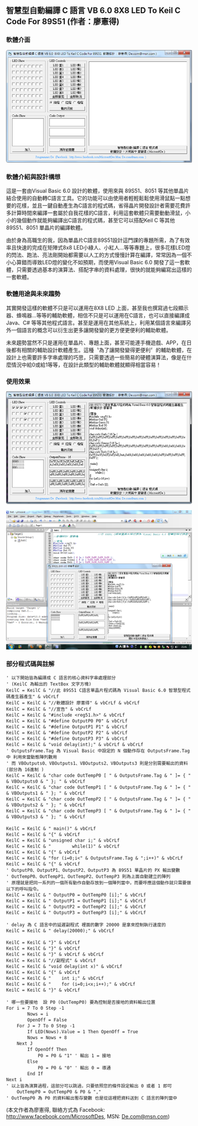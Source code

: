 
## 智慧型自動編譯 C 語言 VB 6.0  8X8 LED To Keil C Code For 89S51  (作者：廖憲得)

### 軟體介面

![](../img/vb1.png)

### 軟體介紹與設計構想

這是一套由Visual Basic 6.0 設計的軟體，使用來與 89S51、8051 等其他單晶片結合使用的自動轉C語言工具。它的功能可以由使用者輕輕鬆鬆使用滑鼠點一點想要的花樣，並且一鍵自動產生為C語言的程式碼，省得晶片開發設計者需要花費許多計算時間來編譯一套屬於自我花樣的C語言，利用這套軟體只需要動動滑鼠，小小的幾個動作就能夠編譯出C語言的程式碼，甚至它可以搭配Keil C 等其他 89S51、8051 單晶片的編譯軟體。

由於身為高職生的我，因為單晶片C語言89S51設計這門課的專題所需，為了有效率且快速的完成在矩陣式8x8 LED小綠人、小紅人…等等專題上，很多花樣LED燈的閃法、跑法、亮法剛開始都需要以人工的方式慢慢計算在編譯，常常因為一個不小心算錯而導致LED燈的變化不如預期，而使用Visual Basic 6.0 開發了這一套軟體，只需要透過基本的演算法、搭配字串的資料處理，很快的就能夠編寫出這樣的一套軟體。

### 軟體用途與未來趨勢

其實開發這樣的軟體不只是可以運用在8X8 LED 上面，甚至我也撰寫過七段顯示器、蜂鳴器…等等的輔助軟體，相信不只是可以運用在C語言，也可以直接編譯成Java、C# 等等其他程式語言。甚至是運用在其他系統上，利用某個語言來編譯另外一個語言的概念可以衍生出更多讓開發變的更方便更便利的輔助軟體。

未來趨勢當然不只是運用在單晶片、專題上面，甚至可能連手機遊戲、APP，在日後都有相關的輔助設計軟體產生。這種〝為了讓開發變得更便利〞的輔助軟體，在設計上也需要許多字串處理的巧思，只需要透過一些簡易的硬體演算法，像是在什麼情況中給0或給1等等，在設計此類型的輔助軟體就顯得相當容易！

### 使用效果

![](../img/vb2.png)

![](../img/vb3.png)

### 部分程式碼與註解

```VisualBasic
' 以下開始皆為編譯成 C 語言的核心資料字串處理部分
' (KeilC 為輸出的 TextBox 文字方塊)
KeilC = KeilC & "//此 89S51 C語言單晶片程式碼為 Visual Basic 6.0 智慧型程式碼產生器產生" & vbCrLf
KeilC = KeilC & "//軟體設計 廖憲得" & vbCrLf & vbCrLf
KeilC = KeilC & "//宣告" & vbCrLf
KeilC = KeilC & "#include <reg51.h>" & vbCrLf
KeilC = KeilC & "#define OutputP0 P0" & vbCrLf
KeilC = KeilC & "#define OutputP1 P1" & vbCrLf
KeilC = KeilC & "#define OutputP2 P2" & vbCrLf
KeilC = KeilC & "#define OutputP3 P3" & vbCrLf
KeilC = KeilC & "void delay(int);" & vbCrLf & vbCrLf
' OutputsFrame.Tag 為 Visual Basic 中設定的 N 個動作存在 OutputsFrame.Tag 中 利用來當動態陣列數用
' 而 VBOutputs0、VBOutputs1、VBOutputs2、VBOutputs3 則是分別需要輸出的資料 (部分為 16進制 )
KeilC = KeilC & "char code OutTempP0 [ " & OutputsFrame.Tag & " ]= { " & VBOutputs0 & " }; " & vbCrLf
KeilC = KeilC & "char code OutTempP1 [ " & OutputsFrame.Tag & " ]= { " & VBOutputs1 & " }; " & vbCrLf
KeilC = KeilC & "char code OutTempP2 [ " & OutputsFrame.Tag & " ]= { " & VBOutputs2 & " }; " & vbCrLf
KeilC = KeilC & "char code OutTempP3 [ " & OutputsFrame.Tag & " ]= { " & VBOutputs3 & " }; " & vbCrLf

KeilC = KeilC & " main()" & vbCrLf
KeilC = KeilC & "{" & vbCrLf
KeilC = KeilC & "unsigned char i;" & vbCrLf
KeilC = KeilC & "        while(1)" & vbCrLf
KeilC = KeilC & "{" & vbCrLf
KeilC = KeilC & "for (i=0;i<" & OutputsFrame.Tag & ";i++)" & vbCrLf
KeilC = KeilC & "{" & vbCrLf
' OutputP0、OutputP1、OutputP2、OutputP3 為 89S51 單晶片的 PX 輸出變數
' OutTempP0、OutTempP1、OutTempP2、OutTempP3 則為上面自動建立的陣列
' 原理就是把同一系列的一個所有動作自動存放到一個陣列當中，而要呼應這個動作就只需要做以下的呼叫指令。
KeilC = KeilC & " OutputP0 = OutTempP0 [i];" & vbCrLf
KeilC = KeilC & " OutputP1 = OutTempP1 [i];" & vbCrLf
KeilC = KeilC & " OutputP2 = OutTempP2 [i];" & vbCrLf
KeilC = KeilC & " OutputP3 = OutTempP3 [i];" & vbCrLf

' delay 為 C 語言中的延遲副程式 裡面的數字 20000 是拿來控制執行速度的
KeilC = KeilC & " delay(20000);" & vbCrLf

KeilC = KeilC & "}" & vbCrLf
KeilC = KeilC & "}" & vbCrLf
KeilC = KeilC & "}" & vbCrLf & vbCrLf
KeilC = KeilC & "//副程式" & vbCrLf
KeilC = KeilC & "void delay(int x)" & vbCrLf
KeilC = KeilC & "{" & vbCrLf
KeilC = KeilC & "    int i;" & vbCrLf
KeilC = KeilC & "    for (i=0;i<x;i++);" & vbCrLf
KeilC = KeilC & "}" & vbCrLf

' 哪一些要接地  設 P0 (OutTempP0) 要為控制是否接地的資料輸出位置
For i = 7 To 0 Step -1
        Nows = i
        OpenOff = False
    For J = 7 To 0 Step -1
        If LED(Nows).Value = 1 Then OpenOff = True
        Nows = Nows + 8
    Next J
        If OpenOff Then
            P0 = P0 & "1" ' 輸出 1 = 接地
        Else
            P0 = P0 & "0" ' 輸出 0 = 導通
        End If
Next i
' 以上皆為演算過程，這部分可以跳過，只要依照您的條件設定輸出 0 或者 1 即可
    OutTempP0 = OutTempP0 & P0 & ","
' OutTempP0 為 P0 的資料輸出暫存變數 也是從這裡把資料送到 C 語言的陣列當中
```

(本文作者為廖憲得, 聯絡方式為 Facebook: <http://www.facebook.com/MicrosoftDes>, MSN: <De.com@msn.com>)


